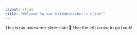 ```yaml
---
layout: slide
title: "Welcome to our Githubteacher's slide!"
---
```

This is my awesome-slide slide :tada:
Use the left arrow to go back!
